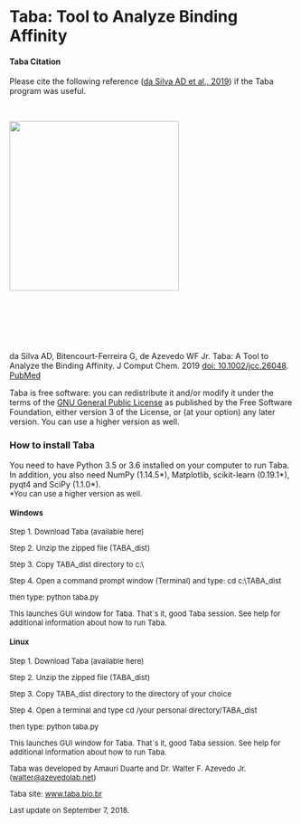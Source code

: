 # Taba: Tool to Analyze Binding Affinity

<h4>Taba Citation</h4>

Please cite the following reference (<a href="https://www.ncbi.nlm.nih.gov/pubmed/31410856">da Silva AD et al., 2019</a>) if the Taba program was useful.
<p>&nbsp;</p>

<a href="https://onlinelibrary.wiley.com/toc/1096987x/2020/41/1">
<img src="https://azevedolab.net/resources/jcc25875-toc-0001-m.jpg" height=300 align=leff></a>
<p>&nbsp;</p>
<p>&nbsp;</p>
<p>&nbsp;</p>
da Silva AD, Bitencourt-Ferreira G, de Azevedo WF Jr. Taba: A Tool to Analyze the Binding Affinity. J Comput Chem. 2019 <a href="https://doi.org/10.1002/jcc.26048">doi: 10.1002/jcc.26048</a>.   <a href="https://www.ncbi.nlm.nih.gov/pubmed/31410856">PubMed</a>  

Taba is free software: you can redistribute it and/or modify it under the terms of the <a href="https://www.gnu.org/licenses/gpl.txt">GNU General Public License</a> as published by the Free Software Foundation, either version 3 of the License, or (at your option) any later version. You can use a higher version as well.  


<h3>How to install Taba</h3>
You need to have Python 3.5 or 3.6 installed on your computer to run Taba. In addition, you also need NumPy (1.14.5*), Matplotlib, scikit-learn (0.19.1*), pyqt4 and SciPy (1.1.0*). <br>
<font size="-1">*You can use a higher version as well.<font>

<h4>Windows</h4>

Step 1. Download Taba (available here)

Step 2. Unzip the zipped file (TABA_dist)

Step 3. Copy TABA_dist directory to c:\

Step 4. Open a command prompt window (Terminal) and type: cd c:\TABA_dist

then type: python taba.py

This launches GUI window for Taba. That´s it, good Taba session. See help for additional information about how to run Taba.

<h4>Linux</h4>

Step 1. Download Taba (available here)

Step 2. Unzip the zipped file (TABA_dist)

Step 3. Copy TABA_dist directory to the directory of your choice 

Step 4. Open a terminal and type cd /your personal directory/TABA_dist

then type: python taba.py

This launches GUI window for Taba. That´s it, good Taba session. See help for additional information about how to run Taba.


Taba was developed by Amauri Duarte and Dr. Walter F. Azevedo Jr. (walter@azevedolab.net)

Taba site: www.taba.bio.br

Last update on September 7, 2018.

